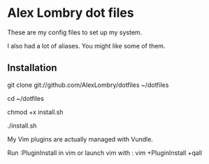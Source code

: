 # Alex Lombry dot files

These are my config files to set up my system.

I also had a lot of aliases. You might like some of them.

## Installation

  git clone git://github.com/AlexLombry/dotfiles ~/dotfiles
  
  cd ~/dotfiles
  
  chmod +x install.sh
  
  ./install.sh

  My Vim plugins are actually managed with Vundle.
  
  Run :PluginInstall in vim or launch vim with : vim +PluginInstall +qall
